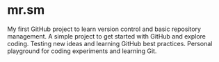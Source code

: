 # mr.sm
My first GitHub project to learn version control and basic repository management.  A simple project to get started with GitHub and explore coding.  Testing new ideas and learning GitHub best practices.  Personal playground for coding experiments and learning Git.
